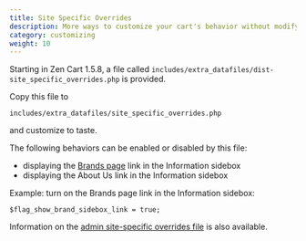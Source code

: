 ```yaml
---
title: Site Specific Overrides 
description: More ways to customize your cart's behavior without modifying core files
category: customizing
weight: 10
---
```


Starting in Zen Cart 1.5.8, a file called `includes/extra_datafiles/dist-site_specific_overrides.php` is provided.  

Copy this file to 

`includes/extra_datafiles/site_specific_overrides.php`

and customize to taste. 

The following behaviors can be enabled or disabled by this file: 

- displaying the [Brands page](/user/storefront_pages/brands/) link in the Information sidebox 
- displaying the About Us link in the Information sidebox

Example: turn on the Brands page link in the Information sidebox:

```
$flag_show_brand_sidebox_link = true;
```

Information on the [admin site-specific overrides file](/user/admin/site_specific_overrides/) is also available. 
